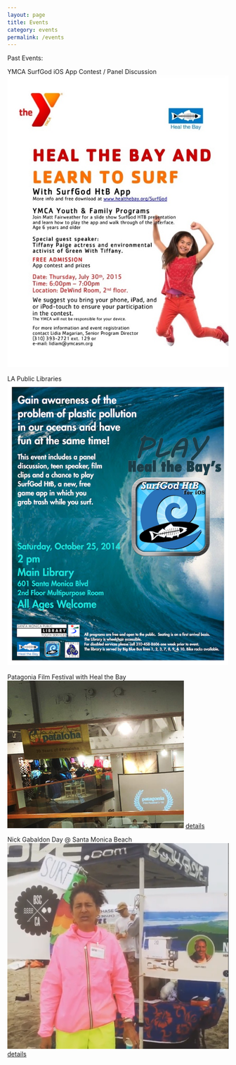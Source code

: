 ```yaml
---
layout: page
title: Events
category: events
permalink: /events
---
```


Past Events:

YMCA SurfGod iOS App Contest / Panel Discussion
<img src="assets/img/YMCA.jpeg"/>

LA Public Libraries
<img src="assets/img/SMPL.png"/>

Patagonia Film Festival with Heal the Bay
<img src="assets/img/PatagoniaSM.png"/>
[details](https://www.instagram.com/p/BGMsj6pMu5O/?utm_source=ig_web_copy_link&igsh=MzRlODBiNWFlZA==)

Nick Gabaldon Day @ Santa Monica Beach
<img src="assets/img/NickGDay.png"/>
[details](https://www.instagram.com/p/BGPnE7ysu-v/?utm_source=ig_web_copy_link&igsh=MzRlODBiNWFlZA==)